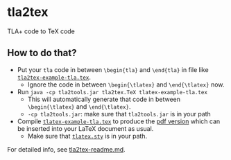 # tla2tex
TLA+ code to TeX code

## How to do that?

- Put your `tla` code in between `\begin{tla}` and `\end{tla}` in file 
like [`tla2tex-example-tla.tex`](https://github.com/hengxin/tla2tex/blob/master/tla2tex-example-tla.tex).
  - Ignore the code in between `\begin{\tlatex}` and `\end{\tlatex}` now.
- Run `java -cp tla2tools.jar tla2tex.TeX tlatex-example-tla.tex`
  - This will automatically generate that code in between `\begin{\tlatex}` and `\end{\tlatex}`.
  - `-cp tla2tools.jar`: make sure that `tla2tools.jar` is in your path
- Compile [`tlatex-example-tla.tex`](https://github.com/hengxin/tla2tex/blob/master/tla2tex-example-tla.tex) 
to produce the [pdf version](https://github.com/hengxin/tla2tex/blob/master/tla2tex-example-tla.pdf) 
which can be inserted into your LaTeX document as usual.
  - Make sure that [`tlatex.sty`](https://github.com/hengxin/tla2tex/blob/master/tlatex.sty) is in your path.

For detailed info, see [tla2tex-readme.md](https://github.com/hengxin/tla2tex/blob/master/tla2tex-readme.md).
